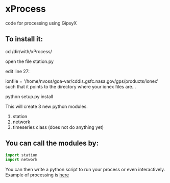 # xProcess
code for processing using GipsyX 
## To install it:

cd /dir/with/xProcess/

open the file station.py

edit line 27:

ionfile = '/home/nvoss/goa-var/cddis.gsfc.nasa.gov/gps/products/ionex'
such that it points to the directory where your ionex files are...

python setup.py install

This will create 3 new python modules. 
  1. station
  2. network
  3. timeseries class (does not do anything yet)

## You can call the modules by: 
```python
import station
import network
```

You can then write a python script to run your process or even interactively. 
Example of processing is [here](https://github.com/USFgeodesy/xProcess/blob/master/example_notebooks/GIPSY-X%20with%20xProcess%20example.ipynb)
